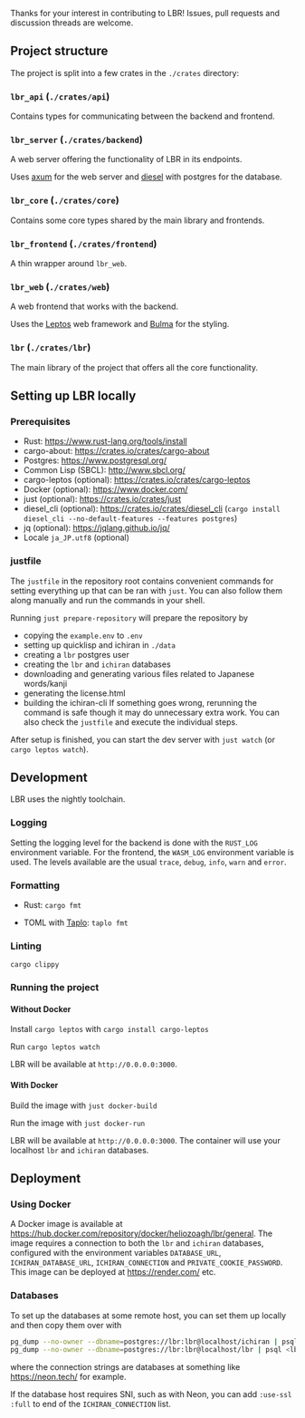 Thanks for your interest in contributing to LBR! Issues, pull requests and discussion threads are welcome.


## Project structure
The project is split into a few crates in the `./crates` directory:

### `lbr_api` (`./crates/api`)
Contains types for communicating between the backend and frontend.

### `lbr_server` (`./crates/backend`)
A web server offering the functionality of LBR in its endpoints.

Uses [axum](https://docs.rs/axum) for the web server and [diesel](https://docs.rs/diesel) with postgres for the database.

### `lbr_core` (`./crates/core`)
Contains some core types shared by the main library and frontends.

### `lbr_frontend` (`./crates/frontend`)
A thin wrapper around `lbr_web`.

### `lbr_web` (`./crates/web`)
A web frontend that works with the backend.

Uses the [Leptos](https://docs.rs/leptos) web framework and [Bulma](https://bulma.io/) for the styling.

### `lbr` (`./crates/lbr`)
The main library of the project that offers all the core functionality.


## Setting up LBR locally
### Prerequisites
- Rust: https://www.rust-lang.org/tools/install
- cargo-about: https://crates.io/crates/cargo-about
- Postgres: https://www.postgresql.org/
- Common Lisp (SBCL): http://www.sbcl.org/
- cargo-leptos (optional): https://crates.io/crates/cargo-leptos
- Docker (optional): https://www.docker.com/
- just (optional): https://crates.io/crates/just
- diesel_cli (optional): https://crates.io/crates/diesel_cli (`cargo install diesel_cli --no-default-features --features postgres`)
- jq (optional): https://jqlang.github.io/jq/
- Locale `ja_JP.utf8` (optional)

### justfile
The `justfile` in the repository root contains convenient commands for setting everything up that can be ran with `just`. You can also follow them along manually and run the commands in your shell.

Running `just prepare-repository` will prepare the repository by
- copying the `example.env` to `.env`
- setting up quicklisp and ichiran in `./data`
- creating a `lbr` postgres user
- creating the `lbr` and `ichiran` databases
- downloading and generating various files related to Japanese words/kanji
- generating the license.html
- building the ichiran-cli
If something goes wrong, rerunning the command is safe though it may do unnecessary extra work. You can also check the `justfile` and execute the individual steps.

After setup is finished, you can start the dev server with `just watch` (or `cargo leptos watch`).


## Development
LBR uses the nightly toolchain.

### Logging
Setting the logging level for the backend is done with the `RUST_LOG` environment variable. For the frontend, the `WASM_LOG` environment variable is used. The levels available are the usual `trace`, `debug`, `info`, `warn` and `error`.

### Formatting
- Rust: `cargo fmt`

- TOML with [Taplo](https://taplo.tamasfe.dev/): `taplo fmt`

### Linting
`cargo clippy`

### Running the project
#### Without Docker
Install `cargo leptos` with `cargo install cargo-leptos`

Run `cargo leptos watch`

LBR will be available at `http://0.0.0.0:3000`.

#### With Docker
Build the image with `just docker-build`

Run the image with `just docker-run`

LBR will be available at `http://0.0.0.0:3000`. The container will use your localhost `lbr` and `ichiran` databases.


## Deployment
### Using Docker
A Docker image is available at https://hub.docker.com/repository/docker/heliozoagh/lbr/general. The image requires a connection to both the `lbr` and `ichiran` databases, configured with the environment variables `DATABASE_URL`, `ICHIRAN_DATABASE_URL`, `ICHIRAN_CONNECTION` and `PRIVATE_COOKIE_PASSWORD`. This image can be deployed at https://render.com/ etc.

### Databases

To set up the databases at some remote host, you can set them up locally and then copy them over with
```bash
pg_dump --no-owner --dbname=postgres://lbr:lbr@localhost/ichiran | psql <ichiran-connection-string>
pg_dump --no-owner --dbname=postgres://lbr:lbr@localhost/lbr | psql <lbr-connection-string>
```
where the connection strings are databases at something like https://neon.tech/ for example.

If the database host requires SNI, such as with Neon, you can add `:use-ssl :full` to end of the `ICHIRAN_CONNECTION` list.
